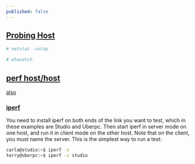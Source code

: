 ```yaml
---
published: false
---
```

## [Probing Host](https://www.linux.com/learn/who-and-what-my-network-probing-your-network-linux)

```bash
# netstat -untap

# whowatch
```

## [perf host/host](https://linuxaria.com/article/tool-command-line-bandwidth-linux)
[also](https://www.linux.com/learn/five-funny-little-linux-network-testers-and-monitors)

### [iperf](https://askubuntu.com/questions/7976/how-do-you-test-the-network-speed-betwen-two-boxes#7977)

You need to install iperf on both ends of the link you want to test, which in these examples are Studio and Uberpc. Then start iperf in server mode on one host, and run it in client mode on the other host. Note that on the client, you must name the server. This is the simplest way to run a test:

```bash
carla@studio:~$ iperf -s
terry@uberpc:~$ iperf -c studio
```